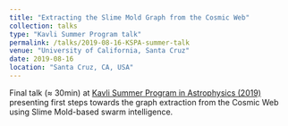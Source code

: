 ```yaml
---
title: "Extracting the Slime Mold Graph from the Cosmic Web"
collection: talks
type: "Kavli Summer Program talk"
permalink: /talks/2019-08-16-KSPA-summer-talk
venue: "University of California, Santa Cruz"
date: 2019-08-16
location: "Santa Cruz, CA, USA"
---
```


Final talk (≈ 30min) at [Kavli Summer Program in Astrophysics (2019)](https://kspa.soe.ucsc.edu/2019/) presenting first steps towards the graph extraction from the Cosmic Web using Slime Mold-based swarm intelligence.
